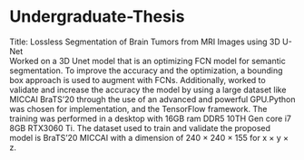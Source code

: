 # Undergraduate-Thesis 
Title: Lossless Segmentation of Brain Tumors from MRI Images using 3D U-Net <br />
Worked on a 3D Unet model that is an optimizing FCN model for semantic segmentation. To improve the accuracy and the optimization, a bounding box approach is used to augment with FCNs. Additionally, worked to validate and increase the accuracy the model by using a large dataset like MICCAI BraTS’20 through the use of an advanced and powerful GPU.Python was chosen for implementation, and the TensorFlow framework. The training was performed in a desktop with 16GB ram DDR5 10TH Gen core i7 8GB RTX3060 Ti. The dataset used to train and validate the proposed model is BraTS’20 MICCAI with a dimension of 240 × 240 × 155 for x × y × z. 
